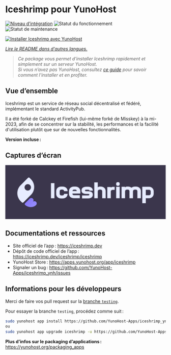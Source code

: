 <!--
Nota bene : ce README est automatiquement généré par <https://github.com/YunoHost/apps/tree/master/tools/readme_generator>
Il NE doit PAS être modifié à la main.
-->

# Iceshrimp pour YunoHost

[![Niveau d’intégration](https://dash.yunohost.org/integration/iceshrimp.svg)](https://dash.yunohost.org/appci/app/iceshrimp) ![Statut du fonctionnement](https://ci-apps.yunohost.org/ci/badges/iceshrimp.status.svg) ![Statut de maintenance](https://ci-apps.yunohost.org/ci/badges/iceshrimp.maintain.svg)

[![Installer Iceshrimp avec YunoHost](https://install-app.yunohost.org/install-with-yunohost.svg)](https://install-app.yunohost.org/?app=iceshrimp)

*[Lire le README dans d'autres langues.](./ALL_README.md)*

> *Ce package vous permet d’installer Iceshrimp rapidement et simplement sur un serveur YunoHost.*  
> *Si vous n’avez pas YunoHost, consultez [ce guide](https://yunohost.org/install) pour savoir comment l’installer et en profiter.*

## Vue d’ensemble

Iceshrimp est un service de réseau social décentralisé et fédéré, implémentant le standard ActivityPub.

Il a été forké de Calckey et Firefish (lui-même forké de Misskey) à la mi-2023, afin de se concentrer sur la stabilité, les performances et la facilité d'utilisation plutôt que sur de nouvelles fonctionnalités.

**Version incluse :** 

## Captures d’écran

![Capture d’écran de Iceshrimp](./doc/screenshots/example.jpg)

## Documentations et ressources

- Site officiel de l’app : <https://iceshrimp.dev>
- Dépôt de code officiel de l’app : <https://iceshrimp.dev/iceshrimp/iceshrimp>
- YunoHost Store : <https://apps.yunohost.org/app/iceshrimp>
- Signaler un bug : <https://github.com/YunoHost-Apps/iceshrimp_ynh/issues>

## Informations pour les développeurs

Merci de faire vos pull request sur la [branche `testing`](https://github.com/YunoHost-Apps/iceshrimp_ynh/tree/testing).

Pour essayer la branche `testing`, procédez comme suit :

```bash
sudo yunohost app install https://github.com/YunoHost-Apps/iceshrimp_ynh/tree/testing --debug
ou
sudo yunohost app upgrade iceshrimp -u https://github.com/YunoHost-Apps/iceshrimp_ynh/tree/testing --debug
```

**Plus d’infos sur le packaging d’applications :** <https://yunohost.org/packaging_apps>
